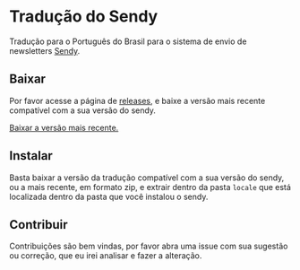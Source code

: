 # Tradução do Sendy
Tradução para o Português do Brasil para o sistema de envio de newsletters [Sendy](https://sendy.co/).

## Baixar
Por favor acesse a página de [releases](https://github.com/valtlfelipe/sendy-pt-br/releases), e baixe a versão mais recente compatível com a sua versão do sendy.

[Baixar a versão mais recente.](https://github.com/valtlfelipe/sendy-pt-br/releases/latest)

## Instalar
Basta baixar a versão da tradução compatível com a sua versão do sendy, ou a mais recente, em formato zip, e extrair dentro da pasta `locale` que está localizada dentro da pasta que você instalou o sendy.

## Contribuir
Contribuições são bem vindas, por favor abra uma issue com sua sugestão ou correção, que eu irei analisar e fazer a alteração.
